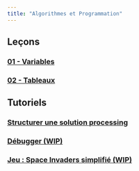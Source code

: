 ```yaml
---
title: "Algorithmes et Programmation"
---
```



## Leçons
### [01 - Variables](notes/variables.md)
### [02 - Tableaux](notes/tableaux.md)

## Tutoriels
### [Structurer une solution processing](tutoriels/structurer-une-solution.md)
### [Débugger (WIP)](tutoriels/debugger.md)
### [Jeu : Space Invaders simplifié (WIP)](tutoriels/space-invaders/_index.md)

